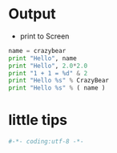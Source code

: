 # Output
- print to Screen
```py
name = crazybear
print "Hello", name
print "Hello", 2.0*2.0
print "1 + 1 = %d" & 2
print "Hello %s" % CrazyBear
print "Hello %s" % ( name ) 
```


# little tips

```py
#-*- coding:utf-8 -*-
```



